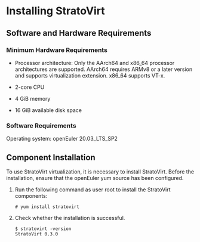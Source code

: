# Installing StratoVirt

## Software and Hardware Requirements

### Minimum Hardware Requirements

- Processor architecture: Only the AArch64 and x86_64 processor architectures are supported. AArch64 requires ARMv8 or a later version and supports virtualization extension. x86_64 supports VT-x.

- 2-core CPU
- 4 GiB memory
- 16 GiB available disk space

### Software Requirements

Operating system: openEuler 20.03_LTS_SP2



## Component Installation

To use StratoVirt virtualization, it is necessary to install StratoVirt. Before the installation, ensure that the openEuler yum source has been configured.

1. Run the following command as user root to install the StratoVirt components:

   ```
   # yum install stratovirt
   ```


2. Check whether the installation is successful.

   ```
   $ stratovirt -version
   StratoVirt 0.3.0
   ```

